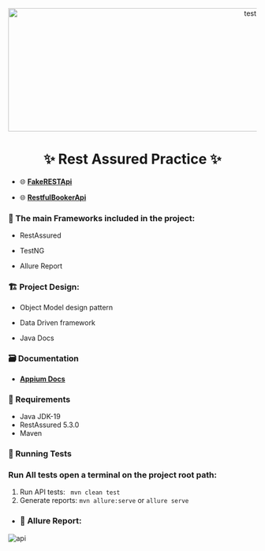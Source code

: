 <div align="center">
 <img  src="https://user-images.githubusercontent.com/68038931/236700538-b1d4b189-d4dd-4fbc-8e14-ec793acd35e2.gif" alt="test-light" width="1000" height="250" />
 
 
# ✨ Rest Assured Practice ✨
</div>

* 🌐 **[FakeRESTApi](https://fakerestapi.azurewebsites.net/index.html)**


* 🌐 **[RestfulBookerApi](https://restful-booker.herokuapp.com/apidoc/index.html)**


 ### 📝 The main Frameworks included in the project:

 * RestAssured
 
 * TestNG
 
 * Allure Report
 
 ### 🏗️ Project Design:

 *  Object Model design pattern
 
 * Data Driven framework
 
 * Java Docs
 
 ### 🗃️ Documentation
* **[Appium Docs](https://rest-assured.io/)**
 
 ### 🚧 Requirements

* Java JDK-19 
* RestAssured 5.3.0
* Maven

 ### 🚀 Running Tests

### Run All tests open a terminal on the project root path:
1. Run API tests:
` mvn clean test` 
2. Generate reports:
`mvn allure:serve` or `allure serve`

-  ### 📄 Allure Report: 

![api](https://user-images.githubusercontent.com/68038931/236701114-2dae07df-cf93-408c-950c-4fbea78088cf.png)

